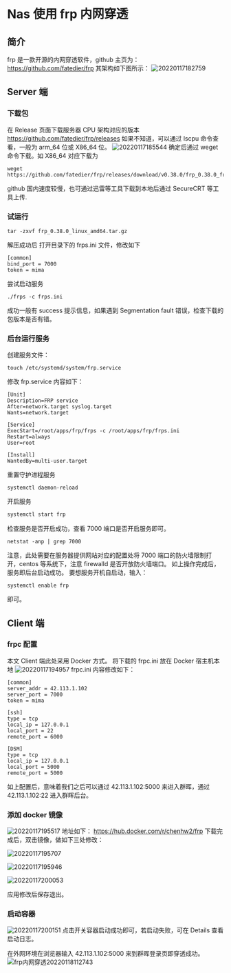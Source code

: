 # Nas 使用 frp 内网穿透

## 简介

frp 是一款开源的内网穿透软件，github 主页为：https://github.com/fatedier/frp
其架构如下图所示：
![20220117182759](https://raw.githubusercontent.com/skylinety/blog-pics/master/imgs/20220117182759.png)

## Server 端

### 下载包

在 Release 页面下载服务器 CPU 架构对应的版本 https://github.com/fatedier/frp/releases
如果不知道，可以通过 lscpu 命令查看，一般为 arm_64 位或 X86_64 位。
![20220117185544](https://raw.githubusercontent.com/skylinety/blog-pics/master/imgs/20220117185544.png)
确定后通过 weget 命令下载。如 X86_64 对应下载为

```shell
weget https://github.com/fatedier/frp/releases/download/v0.38.0/frp_0.38.0_freebsd_amd64.tar.gz
```

github 国内速度较慢，也可通过迅雷等工具下载到本地后通过 SecureCRT 等工具上传.

### 试运行

```shell
tar -zxvf frp_0.38.0_linux_amd64.tar.gz
```

解压成功后
打开目录下的 frps.ini 文件，修改如下

```shell
[common]
bind_port = 7000
token = mima
```

尝试启动服务

```shell
./frps -c frps.ini
```

成功一般有 success 提示信息，如果遇到 Segmentation fault 错误，检查下载的包版本是否有错。

### 后台运行服务

创建服务文件：

```shell
touch /etc/systemd/system/frp.service
```

修改 frp.service 内容如下：

```shell
[Unit]
Description=FRP service
After=network.target syslog.target
Wants=network.target

[Service]
ExecStart=/root/apps/frp/frps -c /root/apps/frp/frps.ini
Restart=always
User=root

[Install]
WantedBy=multi-user.target
```

重置守护进程服务

```shell
systemctl daemon-reload
```

开启服务

```js
systemctl start frp
```

检查服务是否开启成功，查看 7000 端口是否开启服务即可。

```shell
netstat -anp | grep 7000
```

注意，此处需要在服务器提供网站对应的配置处将 7000 端口的防火墙限制打开，centos 等系统下，注意 firewalld 是否开放防火墙端口。
如上操作完成后，服务即后台启动成功。
要想服务开机自启动，输入：

```shell
systemctl enable frp
```

即可。

## Client 端

### frpc 配置

本文 Client 端此处采用 Docker 方式。
将下载的 frpc.ini 放在 Docker 宿主机本地
![20220117194957](https://raw.githubusercontent.com/skylinety/blog-pics/master/imgs/20220117194957.png)
frpc.ini 内容修改如下：

```shell
[common]
server_addr = 42.113.1.102
server_port = 7000
token = mima

[ssh]
type = tcp
local_ip = 127.0.0.1
local_port = 22
remote_port = 6000

[DSM]
type = tcp
local_ip = 127.0.0.1
local_port = 5000
remote_port = 5000
```

如上配置后，意味着我们之后可以通过 42.113.1.102:5000 来进入群晖，通过 42.113.1.102:22 进入群晖后台。

### 添加 docker 镜像

![20220117195517](https://raw.githubusercontent.com/skylinety/blog-pics/master/imgs/20220117195517.png)
地址如下：
https://hub.docker.com/r/chenhw2/frp
下载完成后，双击镜像，做如下三处修改：

![20220117195707](https://raw.githubusercontent.com/skylinety/blog-pics/master/imgs/20220117195707.png)

![20220117195946](https://raw.githubusercontent.com/skylinety/blog-pics/master/imgs/20220117195946.png)

![20220117200053](https://raw.githubusercontent.com/skylinety/blog-pics/master/imgs/20220117200053.png)

应用修改后保存退出。

### 启动容器

![20220117200151](https://raw.githubusercontent.com/skylinety/blog-pics/master/imgs/20220117200151.png)
点击开关容器启动成功即可，若启动失败，可在 Details 查看启动日志。

在外网环境在浏览器输入 42.113.1.102:5000
来到群晖登录页即穿透成功。
![frp内网穿透20220118112743](https://raw.githubusercontent.com/skylinety/blog-pics/master/imgs/frp%E5%86%85%E7%BD%91%E7%A9%BF%E9%80%8F20220118112743.png)
